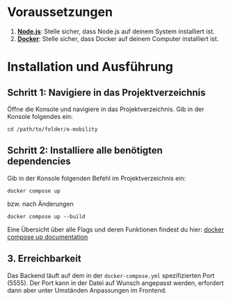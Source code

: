 # Voraussetzungen

1. **[Node.js](https://nodejs.org/en/docs)**: Stelle sicher, dass Node.js auf deinem System installiert ist. 
2. **[Docker](https://docs.docker.com/get-docker/)**: Stelle sicher, dass Docker auf deinem Computer installiert ist.

# Installation und Ausführung 

## Schritt 1: Navigiere in das Projektverzeichnis

Öffne die Konsole und navigiere in das Projektverzeichnis. Gib in der Konsole folgendes ein:

```shell
cd /path/to/folder/e-mobility
```

## Schritt 2: Installiere alle benötigten dependencies

Gib in der Konsole folgenden Befehl im Projektverzeichnis ein:

```shell
docker compose up 
```

bzw. nach Änderungen 

```shell
docker compose up --build
```

Eine Übersicht über alle Flags und deren Funktionen findest du hier: [docker compose up documentation](https://docs.docker.com/engine/reference/commandline/compose_up/)


## 3. Erreichbarkeit 

Das Backend läuft auf dem in der ``docker-compose.yml`` spezifizierten Port (5555). Der Port kann in der Datei auf Wunsch angepasst werden, erfordert dann aber unter Umständen Anpassungen im Frontend.
